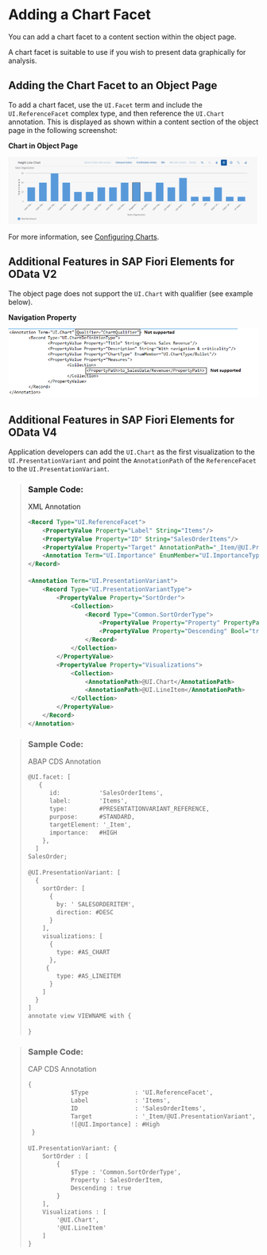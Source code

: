 <!-- loio6495eab00f5a459b893c3cc83b763b20 -->

# Adding a Chart Facet

You can add a chart facet to a content section within the object page.

A chart facet is suitable to use if you wish to present data graphically for analysis.



<a name="loio6495eab00f5a459b893c3cc83b763b20__section_fnc_ptc_2tb"/>

## Adding the Chart Facet to an Object Page

To add a chart facet, use the `UI.Facet` term and include the `UI.ReferenceFacet` complex type, and then reference the `UI.Chart` annotation. This is displayed as shown within a content section of the object page in the following screenshot:

  
  
**Chart in Object Page**

![](images/ObjectPage_SmartChart_69b1977.png "Chart in Object Page")

For more information, see [Configuring Charts](configuring-charts-653ed0f.md).



<a name="loio6495eab00f5a459b893c3cc83b763b20__section_gs4_brq_2tb"/>

## Additional Features in SAP Fiori Elements for OData V2

The object page does not support the `UI.Chart` with qualifier \(see example below\).

  
  
**Navigation Property**

![](images/Chart_Limitation_02debb6.png "Navigation Property")



<a name="loio6495eab00f5a459b893c3cc83b763b20__section_ymw_bdc_4nb"/>

## Additional Features in SAP Fiori Elements for OData V4

Application developers can add the `UI.Chart` as the first visualization to the `UI.PresentationVariant` and point the `AnnotationPath` of the `ReferenceFacet` to the `UI.PresentationVariant`.

> ### Sample Code:  
> XML Annotation
> 
> ```xml
> <Record Type="UI.ReferenceFacet">
>     <PropertyValue Property="Label" String="Items"/>
>     <PropertyValue Property="ID" String="SalesOrderItems"/>
>     <PropertyValue Property="Target" AnnotationPath="_Item/@UI.PresentationVariant"/>
>     <Annotation Term="UI.Importance" EnumMember="UI.ImportanceType/High"/>
> </Record>
> 
> <Annotation Term="UI.PresentationVariant">
>     <Record Type="UI.PresentationVariantType">
>         <PropertyValue Property="SortOrder">
>             <Collection>
>                 <Record Type="Common.SortOrderType">
>                     <PropertyValue Property="Property" PropertyPath="SalesOrderItem"/>
>                     <PropertyValue Property="Descending" Bool="true"/>
>                 </Record>
>             </Collection>
>         </PropertyValue>
>         <PropertyValue Property="Visualizations">
>             <Collection>
>                 <AnnotationPath>@UI.Chart</AnnotationPath>
>                 <AnnotationPath>@UI.LineItem</AnnotationPath>
>             </Collection>
>         </PropertyValue>
>     </Record>
> </Annotation>
> ```

> ### Sample Code:  
> ABAP CDS Annotation
> 
> ```
> @UI.facet: [
>    {
>       id:           'SalesOrderItems',
>       label:        'Items',
>       type:         #PRESENTATIONVARIANT_REFERENCE,
>       purpose:      #STANDARD,
>       targetElement: '_Item',
>       importance:   #HIGH 
>     },
>   ]
> SalesOrder;
> 
> @UI.PresentationVariant: [
>   {
>     sortOrder: [
>       {
>         by: ' SALESORDERITEM',
>         direction: #DESC
>       }
>     ],
>     visualizations: [
>       {
>         type: #AS_CHART
>       },
>      {
>         type: #AS_LINEITEM
>       }
>     ]
>   }
> ]
> annotate view VIEWNAME with {
> 
> }
> 
> ```

> ### Sample Code:  
> CAP CDS Annotation
> 
> ```
> {
>             $Type             : 'UI.ReferenceFacet',
>             Label             : 'Items',
>             ID                : 'SalesOrderItems',
>             Target            : '_Item/@UI.PresentationVariant',
>             ![@UI.Importance] : #High
>  }
> 
> UI.PresentationVariant: {
>     SortOrder : [
>         {
>             $Type : 'Common.SortOrderType',
>             Property : SalesOrderItem,
>             Descending : true
>         }
>     ],
>     Visualizations : [
>         '@UI.Chart', 
>         '@UI.LineItem'
>     ]
> }
> 
> ```

